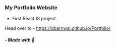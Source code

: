 ### My Portfolio Website
  
  - First ReactJS project.
  
Head over to - https://dbarnwal.github.io/Portfolio/

##### - Made with 💓
